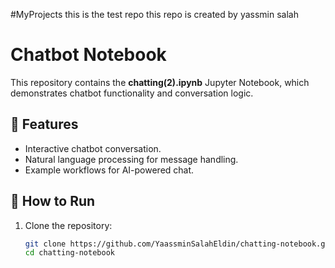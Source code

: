#MyProjects
this is the test repo
this repo is created by yassmin salah
# Chatbot Notebook

This repository contains the **chatting(2).ipynb** Jupyter Notebook, which demonstrates chatbot functionality and conversation logic.

## 📌 Features
- Interactive chatbot conversation.
- Natural language processing for message handling.
- Example workflows for AI-powered chat.

## 🚀 How to Run
1. Clone the repository:
   ```bash
   git clone https://github.com/YaassminSalahEldin/chatting-notebook.git
   cd chatting-notebook
